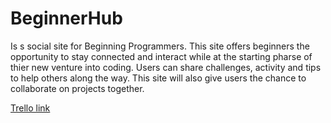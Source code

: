 # BeginnerHub

Is s social site for Beginning Programmers. This site offers beginners the opportunity to stay connected and interact while at the starting pharse of thier new venture into coding. Users can share challenges, activity and tips to help others along the way. This site will also give users the chance to collaborate on projects together.

[Trello link](https://trello.com/b/uTOozbya/beginnerhub)
